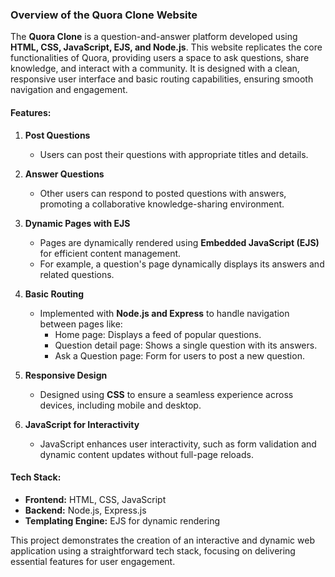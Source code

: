 ### Overview of the Quora Clone Website  

The **Quora Clone** is a question-and-answer platform developed using **HTML, CSS, JavaScript, EJS, and Node.js**. This website replicates the core functionalities of Quora, providing users a space to ask questions, share knowledge, and interact with a community. It is designed with a clean, responsive user interface and basic routing capabilities, ensuring smooth navigation and engagement.

#### Features:
1. **Post Questions**  
   - Users can post their questions with appropriate titles and details.

2. **Answer Questions**  
   - Other users can respond to posted questions with answers, promoting a collaborative knowledge-sharing environment.

3. **Dynamic Pages with EJS**  
   - Pages are dynamically rendered using **Embedded JavaScript (EJS)** for efficient content management.  
   - For example, a question's page dynamically displays its answers and related questions.

4. **Basic Routing**  
   - Implemented with **Node.js and Express** to handle navigation between pages like:  
     - Home page: Displays a feed of popular questions.  
     - Question detail page: Shows a single question with its answers.  
     - Ask a Question page: Form for users to post a new question.

5. **Responsive Design**  
   - Designed using **CSS** to ensure a seamless experience across devices, including mobile and desktop.

6. **JavaScript for Interactivity**  
   - JavaScript enhances user interactivity, such as form validation and dynamic content updates without full-page reloads.

#### Tech Stack:
- **Frontend:** HTML, CSS, JavaScript  
- **Backend:** Node.js, Express.js  
- **Templating Engine:** EJS for dynamic rendering  

This project demonstrates the creation of an interactive and dynamic web application using a straightforward tech stack, focusing on delivering essential features for user engagement.
